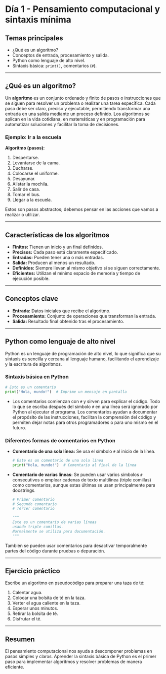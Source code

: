 # Día 1 - Pensamiento computacional y sintaxis mínima

## Temas principales

- ¿Qué es un algoritmo?
- Conceptos de entrada, procesamiento y salida.
- Python como lenguaje de alto nivel.
- Sintaxis básica: `print()`, comentarios (`#`).

---

## ¿Qué es un algoritmo?

Un **algoritmo** es un conjunto ordenado y finito de pasos o instrucciones que se siguen para resolver un problema o realizar una tarea específica. Cada paso debe ser claro, preciso y ejecutable, permitiendo transformar una entrada en una salida mediante un proceso definido. Los algoritmos se aplican en la vida cotidiana, en matemáticas y en programación para automatizar soluciones y facilitar la toma de decisiones.

### Ejemplo: Ir a la escuela

**Algoritmo (pasos):**
1. Despertarse.
2. Levantarse de la cama.
3. Ducharse.
4. Colocarse el uniforme.
5. Desayunar.
6. Alistar la mochila.
7. Salir de casa.
8. Tomar el bus.
9. Llegar a la escuela.

Estos son pasos abstractos; debemos pensar en las acciones que vamos a realizar o utilizar.

---

## Características de los algoritmos

- **Finitos:** Tienen un inicio y un final definidos.
- **Precisos:** Cada paso está claramente especificado.
- **Entradas:** Pueden tener una o más entradas.
- **Salida:** Producen al menos un resultado.
- **Definidos:** Siempre llevan al mismo objetivo si se siguen correctamente.
- **Eficientes:** Utilizan el mínimo espacio de memoria y tiempo de ejecución posible.

---

## Conceptos clave

- **Entrada:** Datos iniciales que recibe el algoritmo.
- **Procesamiento:** Conjunto de operaciones que transforman la entrada.
- **Salida:** Resultado final obtenido tras el procesamiento.

---

## Python como lenguaje de alto nivel

Python es un lenguaje de programación de alto nivel, lo que significa que su sintaxis es sencilla y cercana al lenguaje humano, facilitando el aprendizaje y la escritura de algoritmos.

### Sintaxis básica en Python

```python
# Esto es un comentario
print("Hola, mundo!")  # Imprime un mensaje en pantalla
```

- Los comentarios comienzan con `#` y sirven para explicar el código. Todo lo que se escriba después del símbolo `#` en una línea será ignorado por Python al ejecutar el programa. Los comentarios ayudan a documentar el propósito de las instrucciones, facilitan la comprensión del código y permiten dejar notas para otros programadores o para uno mismo en el futuro.

### Diferentes formas de comentarios en Python

- **Comentario de una sola línea:** Se usa el símbolo `#` al inicio de la línea.
    ```python
    # Este es un comentario de una sola línea
    print("Hola, mundo!")  # Comentario al final de la línea
    ```

- **Comentario de varias líneas:** Se pueden usar varios símbolos `#` consecutivos o emplear cadenas de texto multilínea (triple comillas) como comentarios, aunque estas últimas se usan principalmente para docstrings.
    ```python
    # Primer comentario
    # Segundo comentario
    # Tercer comentario

    """
    Este es un comentario de varias líneas
    usando triple comillas.
    Normalmente se utiliza para documentación.
    """
    ```

También se pueden usar comentarios para desactivar temporalmente partes del código durante pruebas o depuración.

---

## Ejercicio práctico

Escribe un algoritmo en pseudocódigo para preparar una taza de té:

1. Calentar agua.
2. Colocar una bolsita de té en la taza.
3. Verter el agua caliente en la taza.
4. Esperar unos minutos.
5. Retirar la bolsita de té.
6. Disfrutar el té.

---

## Resumen

El pensamiento computacional nos ayuda a descomponer problemas en pasos simples y claros. Aprender la sintaxis básica de Python es el primer paso para implementar algoritmos y resolver problemas de manera eficiente.

